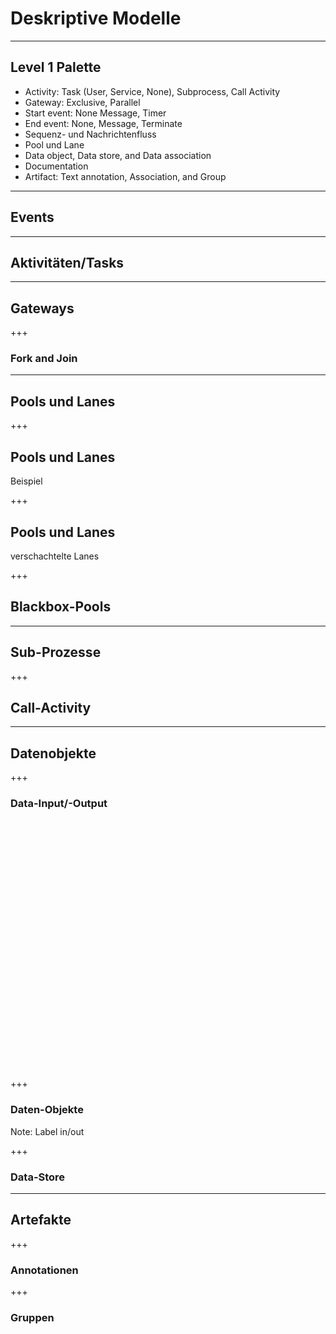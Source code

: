 # Deskriptive Modelle

----
## Level 1 Palette

* Activity: Task (User, Service, None), Subprocess, Call Activity 
* Gateway: Exclusive, Parallel 
* Start event: None Message, Timer 
* End event: None, Message, Terminate 
* Sequenz- und Nachrichtenfluss
* Pool und Lane 
* Data object, Data store, and Data association 
* Documentation 
* Artifact: Text annotation, Association, and Group

----
## Events

<div class="bpmn" bpmn-src="bpmn/level1/events.bpmn"/>

----
## Aktivitäten/Tasks

<div class="bpmn" bpmn-src="bpmn/level1/activity.bpmn"/>

----
## Gateways

<div class="bpmn" bpmn-src="bpmn/level1/gateways.bpmn"/>

+++
### Fork and Join

<div class="bpmn" bpmn-src="bpmn/level1/gateways-fork-and-join.bpmn" style="height: 300px;"/>

----
## Pools und Lanes

<div class="bpmn" bpmn-src="bpmn/level1/pools.bpmn" style="height: 300px;"/>

+++
## Pools und Lanes 
Beispiel

<div class="bpmn" bpmn-src="bpmn/level1/pools2.bpmn" style="height: 300px;"/>

+++
## Pools und Lanes 
verschachtelte Lanes

<div class="bpmn" bpmn-src="bpmn/level1/pools-nested-lanes.bpmn" style="height: 500px;"/>

+++
## Blackbox-Pools

<div class="bpmn" bpmn-src="bpmn/level1/pools-blackbox.bpmn" style="height: 300px;"/>

----
## Sub-Prozesse

<div >
	<div class="bpmn" bpmn-src="bpmn/level1/subprocess-collapsed.bpmn"/>
</div>
<div class="fragment" >
	<div class="bpmn" bpmn-src="bpmn/level1/subprocess-expanded.bpmn"/>
</div>

+++
## Call-Activity

<div class="bpmn" bpmn-src="bpmn/level1/call-activitiy.bpmn"/>

---- 
## Datenobjekte

+++
### Data-Input/-Output

<div>
<div class="bpmn" bpmn-src="bpmn/level1/data-output.bpmn" style="height: 200px;"/>
</div>
<div class="fragment">
<div class="bpmn" bpmn-src="bpmn/level1/data-input.bpmn" style="height: 200px;"/>
</div>

+++
### Daten-Objekte

<div class="bpmn" bpmn-src="bpmn/level1/data-object-in-out.bpmn" style="height: 200px;"/>

Note:
Label in/out

+++
### Data-Store
<div class="bpmn" bpmn-src="bpmn/level1/data-store.bpmn" style="height: 250px;"/>

---- 
## Artefakte

+++
### Annotationen

<div class="bpmn" bpmn-src="bpmn/level1/artifacts-annotation.bpmn" style="height: 250px;"/>

+++
### Gruppen

<div class="bpmn stretch" bpmn-src="bpmn/level1/artifacts-group.bpmn" />
